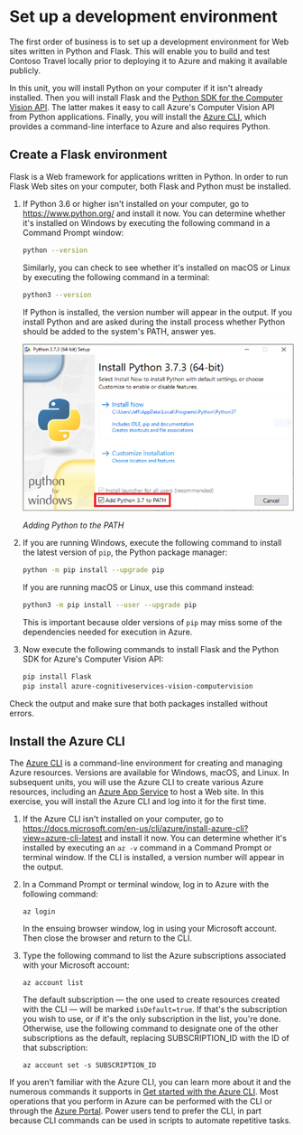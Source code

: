 # Set up a development environment

The first order of business is to set up a development environment for Web sites written in Python and Flask. This will enable you to build and test Contoso Travel locally prior to deploying it to Azure and making it available publicly.

In this unit, you will install Python on your computer if it isn't already installed. Then you will install Flask and the [Python SDK for the Computer Vision API](https://pypi.org/project/azure-cognitiveservices-vision-computervision/). The latter makes it easy to call Azure's Computer Vision API from Python applications. Finally, you will install the [Azure CLI](https://docs.microsoft.com/cli/azure/get-started-with-azure-cli?view=azure-cli-latest), which provides a command-line interface to Azure and also requires Python.

## Create a Flask environment

Flask is a Web framework for applications written in Python. In order to run Flask Web sites on your computer, both Flask and Python must be installed.

1. If Python 3.6 or higher isn't installed on your computer, go to https://www.python.org/ and install it now. You can determine whether it's installed on Windows by executing the following command in a Command Prompt window:

	```bash
	python --version
	```

	Similarly, you can check to see whether it's installed on macOS or Linux by executing the following command in a terminal:

	```bash
	python3 --version
	```

	If Python is installed, the version number will appear in the output. If you install Python and are asked during the install process whether Python should be added to the system's PATH, answer yes.

	![Adding Python to the PATH](media/add-to-path.png)

	_Adding Python to the PATH_

1. If you are running Windows, execute the following command to install the latest version of `pip`, the Python package manager:

	```bash
	python -m pip install --upgrade pip
	```

	If you are running macOS or Linux, use this command instead:

	```bash
	python3 -m pip install --user --upgrade pip
	```

	This is important because older versions of `pip` may miss some of the dependencies needed for execution in Azure.

1. Now execute the following commands to install Flask and the Python SDK for Azure's Computer Vision API:

	```bash
	pip install Flask
	pip install azure-cognitiveservices-vision-computervision
	```

Check the output and make sure that both packages installed without errors.

## Install the Azure CLI

The [Azure CLI](https://docs.microsoft.com/cli/azure/get-started-with-azure-cli?view=azure-cli-latest) is a command-line environment for creating and managing Azure resources. Versions are available for Windows, macOS, and Linux. In subsequent units, you will use the Azure CLI to create various Azure resources, including an [Azure App Service](https://azure.microsoft.com/services/app-service/) to host a Web site. In this exercise, you will install the Azure CLI and log into it for the first time.

1. If the Azure CLI isn't installed on your computer, go to https://docs.microsoft.com/en-us/cli/azure/install-azure-cli?view=azure-cli-latest and install it now. You can determine whether it's installed by executing an `az -v` command in a Command Prompt or terminal window. If the CLI is installed, a version number will appear in the output.

1. In a Command Prompt or terminal window, log in to Azure with the following command:

	```
	az login
	```

	In the ensuing browser window, log in using your Microsoft account. Then close the browser and return to the CLI.

1. Type the following command to list the Azure subscriptions associated with your Microsoft account:

	```
	az account list
	``` 

	The default subscription — the one used to create resources created with the CLI — will be marked `isDefault=true`. If that's the subscription you wish to use, or if it's the only subscription in the list, you're done. Otherwise, use the following command to designate one of the other subscriptions as the default, replacing SUBSCRIPTION_ID with the ID of that subscription: 

	```
	az account set -s SUBSCRIPTION_ID
	```

If you aren't familiar with the Azure CLI, you can learn more about it and the numerous commands it supports in [Get started with the Azure CLI](https://docs.microsoft.com/en-us/cli/azure/get-started-with-azure-cli?view=azure-cli-latest). Most operations that you perform in Azure can be performed with the CLI or through the [Azure Portal](https://portal.azure.com). Power users tend to prefer the CLI, in part because CLI commands can be used in scripts to automate repetitive tasks.